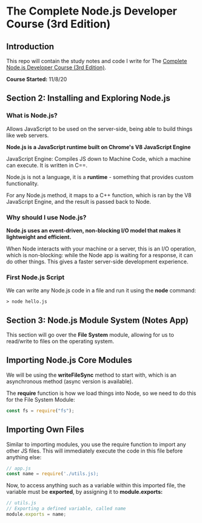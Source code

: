 # The Complete Node.js Developer Course (3rd Edition)

## Introduction

This repo will contain the study notes and code I write for The [Complete Node.js Developer Course (3rd Edition)](https://www.udemy.com/course/the-complete-nodejs-developer-course-2).

**Course Started:** 11/8/20

## Section 2: Installing and Exploring Node.js

### What is Node.js?

Allows JavaScript to be used on the server-side, being able to build things like web servers.

**Node.js is a JavaScript runtime built on Chrome's V8 JavaScript Engine**

JavaScript Engine: Compiles JS down to Machine Code, which a machine can execute. It is written in C==.

Node.js is not a language, it is a **runtime** - something that provides custom functionality.

For any Node.js method, it maps to a C++ function, which is ran by the V8 JavaScript Engine, and the result is passed back to Node.

### Why should I use Node.js?

**Node.js uses an event-driven, non-blocking I/O model that makes it lightweight and efficient.**

When Node interacts with your machine or a server, this is an I/O operation, which is non-blocking: while the Node app is waiting for a response, it can do other things. This gives a faster server-side development experience.

### First Node.js Script

We can write any Node.js code in a file and run it using the **node** command:

```
> node hello.js
```

## Section 3: Node.js Module System (Notes App)

This section will go over the **File System** module, allowing for us to read/write to files on the operating system.

## Importing Node.js Core Modules

We will be using the **writeFileSync** method to start with, which is an asynchronous method (async version is available).

The **require** function is how we load things into Node, so we need to do this for the File System Module:

```js
const fs = require("fs");
```

## Importing Own Files

Similar to importing modules, you use the require function to import any other JS files. This will immediately execute the code in this file before anything else:

```js
// app.js
const name = require('./utils.js);
```

Now, to access anything such as a variable within this imported file, the variable must be **exported**, by assigning it to **module.exports:**

```js
// utils.js
// Exporting a defined variable, called name
module.exports = name;
```

